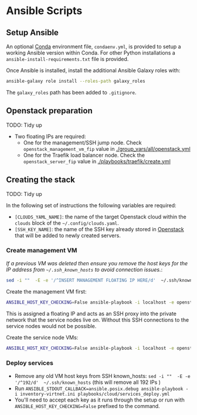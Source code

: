 # Ansible Scripts

## Setup Ansible

An optional [Conda](https://conda.io/projects/conda/en/latest/user-guide/install/index.html)
environment file, `condaenv.yml`, is provided to setup a working Ansible version within Conda.
For other Python installations a `ansible-install-requirements.txt` file is provided.

Once Ansible is installed, install the additional Ansible Galaxy roles with:

```sh
ansible-galaxy role install --roles-path galaxy_roles
```

The `galaxy_roles` path has been added to `.gitignore`.

## Openstack preparation

TODO: Tidy up

- Two floating IPs are required:
  - One for the management/SSH jump node. Check `openstack_management_vm_fip` value in [./group_vars/all/openstack.yml](./group_vars/all/openstack.yml)
  - One for the Traefik load balancer node. Check the `openstack_server_fip` value in [./playbooks/traefik/create.yml](./playbooks/traefik/create.yml)

## Creating the stack

TODO: Tidy up

In the following set of instructions the following variables are required:

- `[CLOUDS_YAML_NAME]`: the name of the target Openstack cloud within the `clouds` block of the `~/.config/clouds.yaml`.
- `[SSH_KEY_NAME]`: the name of the SSH key already stored in [Openstack](https://openstack.stfc.ac.uk/project/key_pairs)
  that will be added to newly created servers.

### Create management VM

_If a previous VM was deleted then ensure you remove the host keys for the IP address from `~/.ssh_known_hosts` to avoid connection issues._:

```sh
sed -i ""  -E -e '/^INSERT MANAGEMENT FLOATING IP HERE/d'  ~/.ssh/known_hosts`
```

Create the management VM first:

```sh
ANSIBLE_HOST_KEY_CHECKING=False ansible-playbook -i localhost -e openstack_cloud_name=[CLOUDS_YAML_NAME] -e openstack_key_name=[SSH_KEY_NAME] playbooks/management/create.yml`
```

This is assigned a floating IP and acts as an SSH proxy into the private network that the service nodes live on.
Without this SSH connections to the service nodes would not be possible.

Create the service node VMs:

```sh
ANSIBLE_HOST_KEY_CHECKING=False ansible-playbook -i localhost -e openstack_cloud_name=[CLOUDS_YAML_NAME] -e openstack_key_name=[SSH_KEY_NAME] -e inventory_filename=$PWD/inventory-virtnet.ini playbooks/cloud/vms_create.yml`
```

### Deploy services

- Remove any old VM host keys from SSH known_hosts: `sed -i ""  -E -e '/^192/d'  ~/.ssh/known_hosts` (this will remove all 192 IPs )
- Run `ANSIBLE_STDOUT_CALLBACK=ansible.posix.debug ansible-playbook -i inventory-virtnet.ini playbooks/cloud/services_deploy.yml`
- You'll need to accept each key as it runs through the setup or run with `ANSIBLE_HOST_KEY_CHECKING=False` prefixed to the command.
